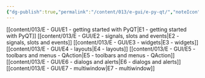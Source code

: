 ```yaml
---
{"dg-publish":true,"permalink":"/content/013/e-gui/e-py-qt/","noteIcon":"1","created":"2025-08-27T13:15:28.414+01:00","updated":"2025-08-27T15:43:55.000+01:00"}
---
```


[[content/013/E - GUI/E1 - getting started with PyQT\|E1 - getting started with PyQT]]
[[content/013/E - GUI/E2 - signals, slots and events\|E2 - signals, slots and events]]
[[content/013/E - GUI/E3 - widgets\|E3 - widgets]]
[[content/013/E - GUI/E4 - layouts\|E4 - layouts]]
[[content/013/E - GUI/E5 - toolbars and menus - QAction\|E5 - toolbars and menus - QAction]]
[[content/013/E - GUI/E6 - dialogs and alerts\|E6 - dialogs and alerts]]
[[content/013/E - GUI/E7 - multiwindow\|E7 - multiwindow]]
